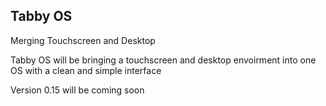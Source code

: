 ## Tabby OS
Merging Touchscreen and Desktop



Tabby OS will be bringing a touchscreen and desktop envoirment into one OS with a clean and simple interface



Version 0.15 will be coming soon

